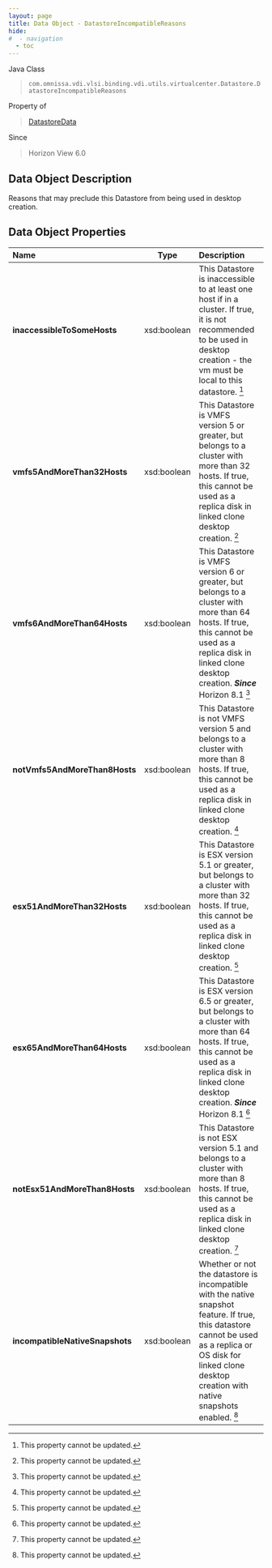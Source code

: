 ```yaml
---
layout: page
title: Data Object - DatastoreIncompatibleReasons
hide:
#  - navigation
  - toc
---
```






Java Class
> `com.omnissa.vdi.vlsi.binding.vdi.utils.virtualcenter.Datastore.DatastoreIncompatibleReasons`

Property of
> [DatastoreData](vdi.utils.virtualcenter.Datastore.DatastoreData.md#field_detail)

Since
> Horizon View 6.0


## Data Object Description

Reasons that may preclude this Datastore from being used in desktop creation.

## Data Object Properties

 Name | Type | Description
:---|:---:|:---
**inaccessibleToSomeHosts**|  xsd:boolean|  This Datastore is inaccessible to at least one host if in a cluster. If true, it is not recommended to be used in desktop creation - the vm must be local to this datastore. [^2]
**vmfs5AndMoreThan32Hosts**|  xsd:boolean|  This Datastore is VMFS version 5 or greater, but belongs to a cluster with more than 32 hosts. If true, this cannot be used as a replica disk in linked clone desktop creation. [^2]
**vmfs6AndMoreThan64Hosts**|  xsd:boolean|  This Datastore is VMFS version 6 or greater, but belongs to a cluster with more than 64 hosts. If true, this cannot be used as a replica disk in linked clone desktop creation.  **_Since_** Horizon 8.1 [^2]
**notVmfs5AndMoreThan8Hosts**|  xsd:boolean|  This Datastore is not VMFS version 5 and belongs to a cluster with more than 8 hosts. If true, this cannot be used as a replica disk in linked clone desktop creation. [^2]
**esx51AndMoreThan32Hosts**|  xsd:boolean|  This Datastore is ESX version 5.1 or greater, but belongs to a cluster with more than 32 hosts. If true, this cannot be used as a replica disk in linked clone desktop creation. [^2]
**esx65AndMoreThan64Hosts**|  xsd:boolean|  This Datastore is ESX version 6.5 or greater, but belongs to a cluster with more than 64 hosts. If true, this cannot be used as a replica disk in linked clone desktop creation.  **_Since_** Horizon 8.1 [^2]
**notEsx51AndMoreThan8Hosts**|  xsd:boolean|  This Datastore is not ESX version 5.1 and belongs to a cluster with more than 8 hosts. If true, this cannot be used as a replica disk in linked clone desktop creation. [^2]
**incompatibleNativeSnapshots**|  xsd:boolean|  Whether or not the datastore is incompatible with the native snapshot feature. If true, this datastore cannot be used as a replica or OS disk for linked clone desktop creation with native snapshots enabled. [^2]


 


[^2]: This property cannot be updated.